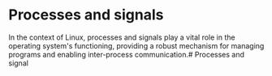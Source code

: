 # Processes and signals

In the context of Linux, processes and signals play a vital role in the operating system's functioning, providing a robust mechanism for managing programs and enabling inter-process communication.# Processes and signal
